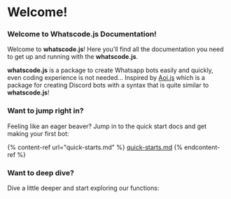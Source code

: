 # Welcome!

### Welcome to Whatscode.js Documentation!

Welcome to **whatscode.js**! Here you'll find all the documentation you need to get up and running with the **whatscode.js**.

**whatscode.js** is a package to create Whatsapp bots easily and quickly, even coding experience is not needed... Inspired by [Aoi.js](https://npmjs.com/aoi.js) which is a package for creating Discord bots with a syntax that is quite similar to **whatscode.js**!

### Want to jump right in?

Feeling like an eager beaver? Jump in to the quick start docs and get making your first bot:

{% content-ref url="quick-starts.md" %}
[quick-starts.md](quick-starts.md)
{% endcontent-ref %}

### Want to deep dive?

Dive a little deeper and start exploring our functions:

